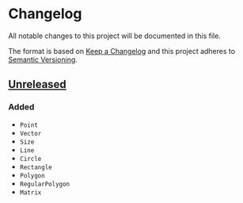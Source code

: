# Changelog

All notable changes to this project will be documented in this file.

The format is based on [Keep a Changelog](http://keepachangelog.com/en/1.0.0/)
and this project adheres to [Semantic Versioning](http://semver.org/spec/v2.0.0.html).


## [Unreleased](https://github.com/gravitton/geometry/compare/v1.0.0...master)
### Added
- `Point`
- `Vector`
- `Size`
- `Line`
- `Circle`
- `Rectangle`
- `Polygon`
- `RegularPolygon`
- `Matrix`
